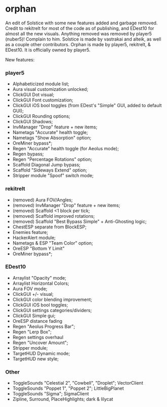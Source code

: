 # orphan
An edit of Solstice with some new features added and garbage removed. Credit to rekitrelt for most of the code as of publishing, and EDest10 for almost all the new visuals.
Anything removed was removed by player5 (nuber5)! Complain to him.
Solstice is made by vastrakai and alteik, as well as a couple other contributors.
Orphan is made by player5, rekitrelt, & EDest10. It is officially owned by player5.

New features:
### player5
- Alphabeticized module list;
- Aura visual customization unlocked;
- ClickGUI Dot visual;
- ClickGUI Font customization;
- ClickGUI iOS bool toggles (from EDest's "Simple" GUI, added to default GUI);
- ClickGUI Rounding options;
- ClickGUI Shadows;
- InvManager "Drop" feature + new items;
- Nametags "Accurate" health toggle;
- Nametags "Show Absorption" option;
- OreMiner bypass*;
- Regen "Accurate" health toggle (for Aeolus mode);
- Regen bypass;
- Regen "Percentage Rotations" option;
- Scaffold Diagonal Jump bypass;
- Scaffold "Sideways Extend" option;
- Stripper module "Spoof" switch mode;

### rekitrelt
- (removed)  Aura FOV/Angles; 
- (removed)  InvManager "Drop" feature + new items;
- (removed)  Scaffold <1 block per tick;
- (removed)  Scaffold improved rotations; 
- (removed)  Scaffold "Best Bypass Simple" + Anti-Ghosting logic;
- ChestESP separate from BlockESP;
- Enemies feature;
- HackerAlert module;
- Nametags & ESP "Team Color" option;
- OreESP "Bottom Y Limit"
- OreMiner bypass*;

### EDest10
- Arraylist "Opacity" mode;
- Arraylist Horizontal Colors;
- Aura FOV mode;
- ClickGUI +/- visual;
- ClickGUI color blending improvement;
- ClickGUI iOS bool toggles;
- ClickGUI settings categories/dividers;
- ClickGUI Simple gui;
- OreESP distance fading
- Regen "Aeolus Progress Bar";
- Regen "Lerp Box";
- Regen settings overhaul
- Regen "Uncover Amount";
- Stripper module;
- TargetHUD Dynamic mode;
- TargetHUD new style;

### Other
- ToggleSounds "Celestial 2", "Cowbell", "Droplet"; VectorClient
- ToggleSounds "Poppet 1", "Poppet 2"; LittleBigPlanet
- ToggleSounds "Sigma"; SigmaClient
- Zipline, Surround, PlaceHighlights; dark & lilycat
